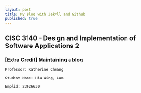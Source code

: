 ```yaml
---
layout: post
title: My Blog with Jekyll and Github
published: true
---
```

## CISC 3140 - Design and Implementation of Software Applications 2

### [Extra Credit] Maintaining a blog
     
    Professor: Katherine Chuang
    
    Student Name: Hiu Wing, Lam
    
    Emplid: 23626630
